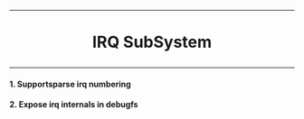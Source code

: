 ------------------------------------------------------------------------------------------------------------------------------------------
# <p align='center'> IRQ SubSystem </p>
------------------------------------------------------------------------------------------------------------------------------------------
#### 1. Supportsparse irq numbering

#### 2. Expose irq internals in debugfs



